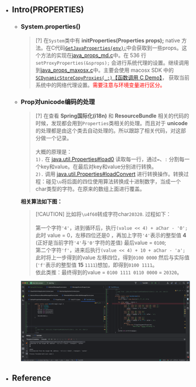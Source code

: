* ## Intro(PROPERTIES)

    + ### System.properties()

        > [?] 在`System`类中有 **initProperties(Properties props);** native 方法。在C代码[`GetJavaProperties(env);`](https://github.com/openjdk/jdk/blob/jdk8-b120/jdk/src/share/native/java/lang/System.c#L172)中会获取到一些props。这个方法的实现在[java_props_md.c](https://github.com/openjdk/jdk/blob/master/src/java.base/unix/native/libjava/java_props_md.c#L363)中。在 536 行`setProxyProperties(&sprops);` 会进行系统代理的设置。继续调用到[java_props_maxosx.c](https://github.com/openjdk/jdk/blob/master/src/java.base/macosx/native/libjava/java_props_macosx.c#L421)中。主要会使用 macosx SDK 中的 [`SCDynamicStoreCopyProxies(_:)`](https://developer.apple.com/documentation/systemconfiguration/1517088-scdynamicstorecopyproxies)[【函数调用 C Demo】](https://github.com/12302-bak/practise-demo/blob/master/main.c#L14)， 获取当前系统中的网络代理设置。<span style='color: red'>需要注意与环境变量进行区分。</span>

    + ### Prop对unicode编码的处理

        > [?] 在查看 **Spring国际化(i18n)** 和 **ResourceBundle** 相关的代码的时候，发现都会用到`Properties`类相关的处理。而且对于 **unicode** 的处理都是由这个类去自动处理的。所以跟踪了相关代码，对这部分做一个记录。
        <br><br>大概的原理是：
        <br>`1).` 在 [java.util.Properties#load0](https://github.com/openjdk/jdk/blob/jdk8-b120/jdk/src/share/classes/java/util/Properties.java#L344) 读取每一行，通过`=`、`:` 分割每一个key和value。在最后对key和value分别进行转换。
        <br>`2).` 调用 [java.util.Properties#loadConvert](https://github.com/openjdk/jdk/blob/9a9add8825a040565051a09010b29b099c2e7d49/jdk/src/share/classes/java/util/Properties.java#L538C20-L538C31) 进行转换操作。转换过程：碰见`\u`将后面的四位使用算法转换成十进制数字，当成一个char类型的字符。在原来的数组上面进行覆盖。

        **相关算法如下图：**

        > [!CAUTION] 比如将`\u4f60`转成字符char`20320`. 过程如下：
        <br><br>第一个字符`'4'`，进到循环后，执行`(value << 4) + aChar - '0';` 此时 value = 0，左移四位还是0 ，再加上字符`'4'`表示的整型值 **4** (正好是当前字符`'4'`与`'0'`字符的差值) 最后value = `0100`;
        <br>第二个字符`'f'`，进来后执行`(value << 4) + 10 + aChar - 'a';` 此时将上一步得到的value 左移四位，得到`0100 0000` 然后与实际值(`'f'`表示的整型值 **15** `1111`)想加，即得到`0100 1111`。
        <br>依此类推：最终得到的value = `0100 1111 0110 0000` = `20320`。

        ![](/.images/doc/base/misc/properties/properties-unicode-01.png ':size=100%')

* ## Reference